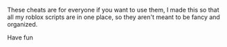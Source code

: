 These cheats are for everyone if you want to use them, I made this so that all my roblox scripts are in one place, so they aren't meant to be fancy and organized.

Have fun
